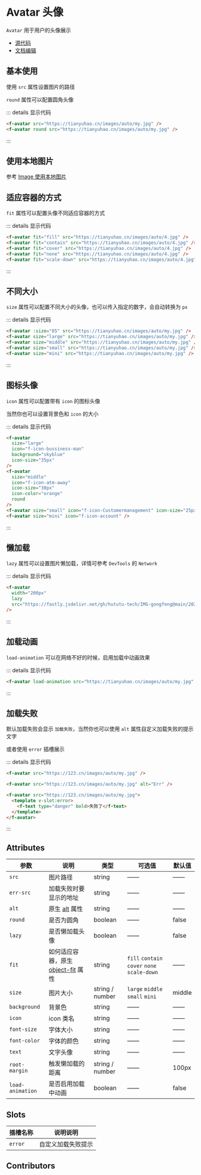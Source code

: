 # Avatar 头像

`Avatar` 用于用户的头像展示

- [源代码](https://github.com/FightingDesign/fighting-design/tree/master/packages/fighting-design/avatar)
- [文档编辑](https://github.com/FightingDesign/fighting-design/blob/master/docs/docs/components/avatar.md)

## 基本使用

使用 `src` 属性设置图片的路径

`round` 属性可以配置圆角头像

<f-avatar src="https://tianyuhao.cn/images/auto/my.jpg" />
<f-avatar round src="https://tianyuhao.cn/images/auto/my.jpg" />

::: details 显示代码

```html
<f-avatar src="https://tianyuhao.cn/images/auto/my.jpg" />
<f-avatar round src="https://tianyuhao.cn/images/auto/my.jpg" />
```

:::

## 使用本地图片

参考 [Image 使用本地图片](https://fighting.tianyuhao.cn/components/image.html#使用本地图片)

## 适应容器的方式

`fit` 属性可以配置头像不同适应容器的方式

<f-avatar fit="fill" src="https://tianyuhao.cn/images/auto/4.jpg" />
<f-avatar fit="contain" src="https://tianyuhao.cn/images/auto/4.jpg" />
<f-avatar fit="cover" src="https://tianyuhao.cn/images/auto/4.jpg" />
<f-avatar fit="none" src="https://tianyuhao.cn/images/auto/4.jpg" />
<f-avatar fit="scale-down" src="https://tianyuhao.cn/images/auto/4.jpg" />

::: details 显示代码

```html
<f-avatar fit="fill" src="https://tianyuhao.cn/images/auto/4.jpg" />
<f-avatar fit="contain" src="https://tianyuhao.cn/images/auto/4.jpg" />
<f-avatar fit="cover" src="https://tianyuhao.cn/images/auto/4.jpg" />
<f-avatar fit="none" src="https://tianyuhao.cn/images/auto/4.jpg" />
<f-avatar fit="scale-down" src="https://tianyuhao.cn/images/auto/4.jpg" />
```

:::

## 不同大小

`size` 属性可以配置不同大小的头像，也可以传入指定的数字，会自动转换为 `px`

<f-avatar :size="85" src="https://tianyuhao.cn/images/auto/my.jpg" />
<f-avatar size="large" src="https://tianyuhao.cn/images/auto/my.jpg" />
<f-avatar size="middle" src="https://tianyuhao.cn/images/auto/my.jpg" />
<f-avatar size="small" src="https://tianyuhao.cn/images/auto/my.jpg" />
<f-avatar size="mini" src="https://tianyuhao.cn/images/auto/my.jpg" />

::: details 显示代码

```html
<f-avatar :size="85" src="https://tianyuhao.cn/images/auto/my.jpg" />
<f-avatar size="large" src="https://tianyuhao.cn/images/auto/my.jpg" />
<f-avatar size="middle" src="https://tianyuhao.cn/images/auto/my.jpg" />
<f-avatar size="small" src="https://tianyuhao.cn/images/auto/my.jpg" />
<f-avatar size="mini" src="https://tianyuhao.cn/images/auto/my.jpg" />
```

:::

## 图标头像

`icon` 属性可以配置带有 `icon` 的图标头像

当然你也可以设置背景色和 `icon` 的大小

<f-avatar size="large" icon="f-icon-bussiness-man" background="skyblue" icon-size="35px" />
<f-avatar size="middle" icon="f-icon-atm-away" icon-size="30px" icon-color="orange" round/>
<f-avatar size="small" icon="f-icon-Customermanagement" icon-size="25px"/>
<f-avatar size="mini" icon="f-icon-account" />

::: details 显示代码

```html
<f-avatar
  size="large"
  icon="f-icon-bussiness-man"
  background="skyblue"
  icon-size="35px"
/>
<f-avatar
  size="middle"
  icon="f-icon-atm-away"
  icon-size="30px"
  icon-color="orange"
  round
/>
<f-avatar size="small" icon="f-icon-Customermanagement" icon-size="25px" />
<f-avatar size="mini" icon="f-icon-account" />
```

:::

## 懒加载

`lazy` 属性可以设置图片懒加载，详情可参考 `DevTools` 的 `Network`

<f-avatar width="200px" lazy src="https://tianyuhao.cn/images/auto/5.jpg" />

::: details 显示代码

```html
<f-avatar
  width="200px"
  lazy
  src="https://fastly.jsdelivr.net/gh/hututu-tech/IMG-gongfeng@main/2022/06/13/62a72738a7113.png"
/>
```

:::

## 加载动画

`load-animation` 可以在网络不好的时候，启用加载中动画效果

<f-avatar load-animation src="https://tianyuhao.cn/images/auto/my.jpg" />

::: details 显示代码

```html
<f-avatar load-animation src="https://tianyuhao.cn/images/auto/my.jpg" />
```

:::

## 加载失败

默认加载失败会显示 `加载失败`，当然你也可以使用 `alt` 属性自定义加载失败的提示文字

或者使用 `error` 插槽展示

<f-avatar src="https://123.cn/images/auto/my.jpg" />
<f-avatar src="https://123.cn/images/auto/my.jpg" alt="Err" />
<f-avatar src="https://123.cn/images/auto/my.jpg">
  <template v-slot:error>
    <f-text type="danger" bold>失败了</f-text>
  </template>
</f-avatar>

::: details 显示代码

```html
<f-avatar src="https://123.cn/images/auto/my.jpg" />

<f-avatar src="https://123.cn/images/auto/my.jpg" alt="Err" />

<f-avatar src="https://123.cn/images/auto/my.jpg">
  <template v-slot:error>
    <f-text type="danger" bold>失败了</f-text>
  </template>
</f-avatar>
```

:::

## Attributes

| 参数             | 说明                                                                                                     | 类型            | 可选值                                       | 默认值 |
| ---------------- | -------------------------------------------------------------------------------------------------------- | --------------- | -------------------------------------------- | ------ |
| `src`            | 图片路径                                                                                                 | string          | ——                                           | ——     |
| `err-src`        | 加载失败时要显示的地址                                                                                   | string          | ——                                           | ——     |
| `alt`            | 原生 [alt](https://developer.mozilla.org/zh-CN/docs/Web/HTML/Element/img#attr-alt) 属性                  | string          | ——                                           | ——     |
| `round`          | 是否为圆角                                                                                               | boolean         | ——                                           | false  |
| `lazy`           | 是否懒加载头像                                                                                           | boolean         | ——                                           | false  |
| `fit`            | 如何适应容器，原生 [object-fit](https://developer.mozilla.org/en-US/docs/Web/CSS/object-fit#try_it) 属性 | string          | `fill` `contain` `cover` `none` `scale-down` | ——     |
| `size`           | 图片大小                                                                                                 | string / number | `large` `middle` `small` `mini`              | middle |
| `background`     | 背景色                                                                                                   | string          | ——                                           | ——     |
| `icon`           | icon 类名                                                                                                | string          | ——                                           | ——     |
| `font-size`      | 字体大小                                                                                                 | string          | ——                                           | ——     |
| `font-color`     | 字体的颜色                                                                                               | string          | ——                                           | ——     |
| `text`           | 文字头像                                                                                                 | string          | ——                                           | ——     |
| `root-margin`    | 触发懒加载的距离                                                                                         | string / number | ——                                           | 100px  |
| `load-animation` | 是否启用加载中动画                                                                                       | boolean         | ——                                           | false  |

## Slots

| 插槽名称 | 说明说明           |
| -------- | ------------------ |
| `error`  | 自定义加载失败提示 |

## Contributors

<a href="https://github.com/Tyh2001" target="_blank">
  <f-avatar round src="https://avatars.githubusercontent.com/u/73180970?v=4" />
</a>

<style scoped>
.f-avatar,
.f-avatar-error {
  margin: 5px;
}
</style>
